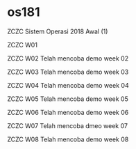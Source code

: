 # os181
ZCZC Sistem Operasi 2018 Awal (1)

ZCZC W01

ZCZC W02 Telah mencoba demo week 02

ZCZC W03 Telah mencoba demo week 03

ZCZC W04 Telah mencoba demo week 04

ZCZC W05 Telah mencoba demo week 05

ZCZC W06 Telah mencoba demo week 06

ZCZC W07 Telah mencoba dmeo week 07

ZCZC W08 Telah mencoba demo week 08
